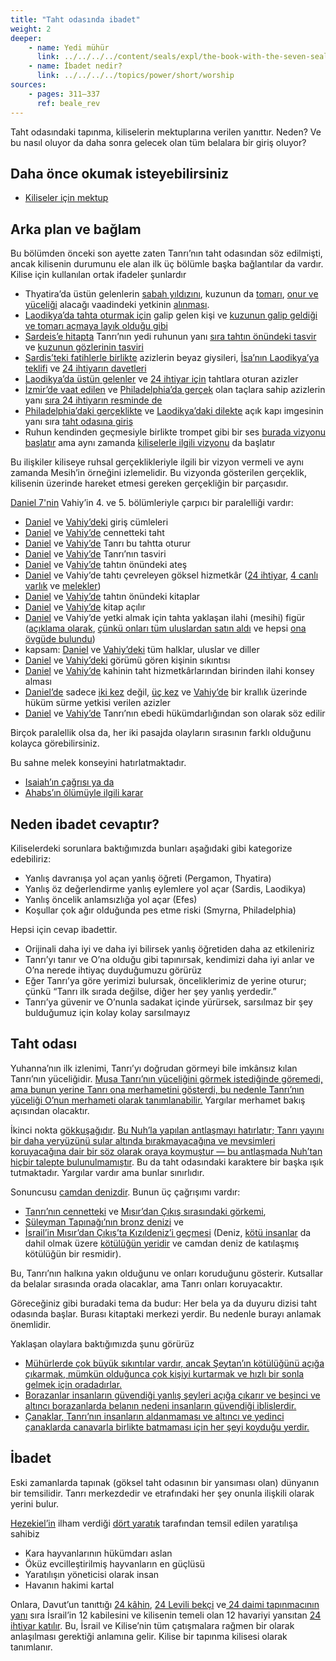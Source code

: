 ```yaml
---
title: "Taht odasında ibadet"
weight: 2
deeper:
    - name: Yedi mühür
      link: ../../../../content/seals/expl/the-book-with-the-seven-seals
    - name: İbadet nedir?
      link: ../../../../topics/power/short/worship
sources: 
    - pages: 311–337
      ref: beale_rev
---
```


Taht odasındaki tapınma, kiliselerin mektuplarına verilen yanıttır. Neden? Ve bu nasıl oluyor da daha sonra gelecek olan tüm belalara bir giriş oluyor?

## Daha önce okumak isteyebilirsiniz

<a name="8b6b"></a>
- [Kiliseler için mektup](../../../../content/letters/expl/the-letters-to-the-seven-churches)

## Arka plan ve bağlam

<a name="3e33"></a>
Bu bölümden önceki son ayette zaten Tanrı’nın taht odasından söz edilmişti, ancak kilisenin durumunu ele alan ilk üç bölümle başka bağlantılar da vardır. Kilise için kullanılan ortak ifadeler şunlardır

- Thyatira’da üstün gelenlerin [sabah yıldızını](https://www.bibleserver.com/TR/Vahiy2%3A28), kuzunun da [tomarı](https://www.bibleserver.com/TR/Vahiy5%3A9), [onur ve yüceliği](https://www.bibleserver.com/TR/Vahiy5%3A12) alacağı vaadindeki yetkinin [alınması](https://biblehub.com/greek/2983.htm).
- [Laodikya’da tahta oturmak için](https://www.bibleserver.com/TR/Vahiy3%3A21) galip gelen kişi ve [kuzunun galip geldiği ve tomarı açmaya layık olduğu gibi](https://www.bibleserver.com/TR/Vahiy5%3A5)
- [Sardeis’e hitapta](https://www.bibleserver.com/TR/Vahiy3%3A1) Tanrı’nın yedi ruhunun yanı [sıra tahtın önündeki tasvir ](https://www.bibleserver.com/TR/Vahiy4%3A5)ve [kuzunun gözlerinin tasviri](https://www.bibleserver.com/TR/Vahiy5%3A6)
- [Sardis’teki fatihlerle birlikte](https://www.bibleserver.com/TR/Vahiy3%3A5) azizlerin beyaz giysileri, [İsa’nın Laodikya’ya teklifi](https://www.bibleserver.com/TR/Vahiy3%3A18) ve [24 ihtiyarın davetleri](https://www.bibleserver.com/TR/Vahiy4%3A4)
- [Laodikya’da üstün gelenler](https://www.bibleserver.com/TR/Vahiy3%3A21) ve [24 ihtiyar için](https://www.bibleserver.com/TR/Vahiy4%3A4) tahtlara oturan azizler
- [İzmir’de vaat edilen](https://www.bibleserver.com/TR/Vahiy2%3A10) ve [Philadelphia’da gerçek](https://www.bibleserver.com/TR/Vahiy3%3A11) olan taçlara sahip azizlerin yanı [sıra 24 ihtiyarın resminde de](https://www.bibleserver.com/TR/Vahiy4%3A4)
- [Philadelphia’daki gerçeklikte](https://www.bibleserver.com/TR/Vahiy3%3A8) ve [Laodikya’daki dilekte](https://www.bibleserver.com/TR/Vahiy3%3A20) açık kapı imgesinin yanı sıra [taht odasına giriş](https://www.bibleserver.com/TR/Vahiy4%3A1)
- Ruhun kendinden geçmesiyle birlikte trompet gibi bir ses [burada vizyonu başlatır](https://www.bibleserver.com/TR/Vahiy4%3A1-2) ama aynı zamanda [kiliselerle ilgili vizyonu](https://www.bibleserver.com/TR/Vahiy1%3A10-12) da başlatır

Bu ilişkiler kiliseye ruhsal gerçeklikleriyle ilgili bir vizyon vermeli ve aynı zamanda Mesih’in örneğini izlemelidir. Bu vizyonda gösterilen gerçeklik, kilisenin üzerinde hareket etmesi gereken gerçekliğin bir parçasıdır.

[Daniel 7'nin](https://www.bibleserver.com/TR/Daniel7) Vahiy’in 4. ve 5. bölümleriyle çarpıcı bir paralelliği vardır:

- [Daniel](https://www.bibleserver.com/TR/Daniel7%3A9) ve [Vahiy’deki](https://www.bibleserver.com/TR/Vahiy4%3A1) giriş cümleleri
- [Daniel](https://www.bibleserver.com/TR/Daniel7%3A9) ve [Vahiy’de](https://www.bibleserver.com/TR/Vahiy4%3A2) cennetteki taht
- [Daniel](https://www.bibleserver.com/TR/Daniel7%3A9) ve [Vahiy’de](https://www.bibleserver.com/TR/Vahiy4%3A2) Tanrı bu tahtta oturur
- [Daniel](https://www.bibleserver.com/TR/Daniel7%3A9) ve [Vahiy’de](https://www.bibleserver.com/TR/Vahiy4%3A3) Tanrı’nın tasviri
- [Daniel](https://www.bibleserver.com/TR/Daniel7%3A9-10) ve V[ahiy’de](https://www.bibleserver.com/TR/Vahiy4%3A5) tahtın önündeki ateş
- [Daniel](https://www.bibleserver.com/TR/Daniel7%3A10) ve Vahiy’de tahtı çevreleyen göksel hizmetkâr ([24 ihtiyar](https://www.bibleserver.com/TR/Vahiy4%3A4), [4 canlı varlık](https://www.bibleserver.com/TR/Vahiy4%3A6-9) ve [melekler](https://www.bibleserver.com/TR/Vahiy5%3A11))
- [Daniel](https://www.bibleserver.com/TR/Daniel7%3A10) ve [Vahiy’de](https://www.bibleserver.com/TR/Vahiy5%3A1-5) tahtın önündeki kitaplar
- [Daniel](https://www.bibleserver.com/TR/Daniel7%3A10) ve [Vahiy’de](https://www.bibleserver.com/TR/Vahiy5%3A9) kitap açılır
- [Daniel](https://www.bibleserver.com/TR/Daniel7%3A13-14) ve Vahiy’de yetki almak için tahta yaklaşan ilahi (mesihi) figür ([açıklama olarak](https://www.bibleserver.com/TR/Vahiy5%3A5-7), [çünkü onları tüm uluslardan satın aldı](https://www.bibleserver.com/TR/Vahiy5%3A9) ve hepsi [ona övgüde bulundu](https://www.bibleserver.com/TR/Vahiy5%3A12-13))
- kapsam: [Daniel](https://www.bibleserver.com/TR/Daniel7%3A14) ve [Vahiy’deki](https://www.bibleserver.com/TR/Vahiy5%3A9) tüm halklar, uluslar ve diller
- [Daniel](https://www.bibleserver.com/TR/Daniel7%3A15) ve [Vahiy’deki](https://www.bibleserver.com/TR/Vahiy5%3A4) görümü gören kişinin sıkıntısı
- [Daniel](https://www.bibleserver.com/TR/Daniel7%3A16) ve [Vahiy’de](https://www.bibleserver.com/TR/Vahiy5%3A5) kahinin taht hizmetkârlarından birinden ilahi konsey alması
- [Daniel’de](https://www.bibleserver.com/TR/Daniel7%3A18) sadece [iki kez](https://www.bibleserver.com/TR/Daniel7%3A22) değil, [üç kez](https://www.bibleserver.com/TR/Daniel7%3A27) ve [Vahiy’de](https://www.bibleserver.com/TR/Vahiy5%3A10) bir krallık üzerinde hüküm sürme yetkisi verilen azizler
- [Daniel](https://www.bibleserver.com/TR/Daniel7%3A27) ve [Vahiy’de](https://www.bibleserver.com/TR/Vahiy5%3A13-14) Tanrı’nın ebedi hükümdarlığından son olarak söz edilir

Birçok paralellik olsa da, her iki pasajda olayların sırasının farklı olduğunu kolayca görebilirsiniz.

Bu sahne melek konseyini hatırlatmaktadır.

- [Isaiah’ın çağrısı ya da](https://www.bibleserver.com/TR/Ye%C5%9Faya6%3A1-9)
- [Ahabs’ın ölümüyle ilgili karar](https://www.bibleserver.com/TR/1.Krallar22%3A19-23)

## Neden ibadet cevaptır?

<a name="0138"></a>
Kiliselerdeki sorunlara baktığımızda bunları aşağıdaki gibi kategorize edebiliriz:

- Yanlış davranışa yol açan yanlış öğreti (Pergamon, Thyatira)
- Yanlış öz değerlendirme yanlış eylemlere yol açar (Sardis, Laodikya)
- Yanlış öncelik anlamsızlığa yol açar (Efes)
- Koşullar çok ağır olduğunda pes etme riski (Smyrna, Philadelphia)

Hepsi için cevap ibadettir.

- Orijinali daha iyi ve daha iyi bilirsek yanlış öğretiden daha az etkileniriz
- Tanrı’yı tanır ve O’na olduğu gibi tapınırsak, kendimizi daha iyi anlar ve O’na nerede ihtiyaç duyduğumuzu görürüz
- Eğer Tanrı’ya göre yerimizi bulursak, önceliklerimiz de yerine oturur; çünkü “Tanrı ilk sırada değilse, diğer her şey yanlış yerdedir.”
- Tanrı’ya güvenir ve O’nunla sadakat içinde yürürsek, sarsılmaz bir şey bulduğumuz için kolay kolay sarsılmayız

## Taht odası

<a name="54a4"></a>
Yuhanna’nın ilk izlenimi, Tanrı’yı doğrudan görmeyi bile imkânsız kılan Tanrı’nın yüceliğidir. [Musa Tanrı’nın yüceliğini görmek istediğinde göremedi, ama bunun yerine Tanrı ona merhametini gösterdi, bu nedenle Tanrı’nın yüceliği O’nun merhameti olarak tanımlanabilir.](https://www.bibleserver.com/TR/M%C4%B1s%C4%B1rdan%20%C3%87%C4%B1k%C4%B1%C5%9F33%3A18-20) Yargılar merhamet bakış açısından olacaktır.

İkinci nokta [gökkuşağıdır](https://www.bibleserver.com/TR/Vahiy4%3A3). [Bu Nuh’la yapılan antlaşmayı hatırlatır; Tanrı yayını bir daha yeryüzünü sular altında bırakmayacağına ve mevsimleri koruyacağına dair bir söz olarak oraya koymuştur — bu antlaşmada Nuh’tan hiçbir talepte bulunulmamıştır](https://www.bibleserver.com/TR/Yarat%C4%B1l%C4%B1%C5%9F9%3A8-11). Bu da taht odasındaki karaktere bir başka ışık tutmaktadır. Yargılar vardır ama bunlar sınırlıdır.

Sonuncusu [camdan denizdir](https://www.bibleserver.com/TR/Vahiy4%3A6). Bunun üç çağrışımı vardır:

- [Tanrı’nın cennetteki](https://www.bibleserver.com/TR/Hezekiel1%3A22) ve [Mısır’dan Çıkış sırasındaki görkemi](https://www.bibleserver.com/TR/M%C4%B1s%C4%B1rdan%20%C3%87%C4%B1k%C4%B1%C5%9F24%3A10),
- [Süleyman Tapınağı’nın bronz denizi](https://www.bibleserver.com/TR/2.Krallar25%3A13) ve
- [İsrail’in Mısır’dan Çıkış’ta Kızıldeniz’i geçmesi](https://www.bibleserver.com/TR/M%C4%B1s%C4%B1rdan%20%C3%87%C4%B1k%C4%B1%C5%9F15%3A8) (Deniz, [kötü insanlar](https://www.bibleserver.com/TR/Ye%C5%9Faya57%3A20) da dahil olmak üzere [kötülüğün yeridir](https://www.bibleserver.com/TR/Mezmur74%3A10-17) ve camdan deniz de katılaşmış kötülüğün bir resmidir).

Bu, Tanrı’nın halkına yakın olduğunu ve onları koruduğunu gösterir. Kutsallar da belalar sırasında orada olacaklar, ama Tanrı onları koruyacaktır.

Göreceğiniz gibi buradaki tema da budur: Her bela ya da duyuru dizisi taht odasında başlar. Burası kitaptaki merkezi yerdir. Bu nedenle burayı anlamak önemlidir.

Yaklaşan olaylara baktığımızda şunu görürüz

- [Mühürlerde çok büyük sıkıntılar vardır, ancak Şeytan’ın kötülüğünü açığa çıkarmak, mümkün olduğunca çok kişiyi kurtarmak ve hızlı bir sonla gelmek için oradadırlar.](../../../../content/seals/expl/the-mystery-of-the-four-horse-men)
- [Borazanlar insanların güvendiği yanlış şeyleri açığa çıkarır ve beşinci ve altıncı borazanlarda belanın nedeni insanların güvendiği iblislerdir.](../../../../content/trumpets/expl/the-trumpets-in-revelation)
- [Çanaklar, Tanrı’nın insanların aldanmaması ve altıncı ve yedinci çanaklarda canavarla birlikte batmaması için her şeyi koyduğu yerdir.](../../../../content/bowls/expl/the-bowls-of-wrath)

## İbadet

<a name="e932"></a>
Eski zamanlarda tapınak (göksel taht odasının bir yansıması olan) dünyanın bir temsilidir. Tanrı merkezdedir ve etrafındaki her şey onunla ilişkili olarak yerini bulur.

[Hezekiel’in](https://www.bibleserver.com/TR/Hezekiel1%3A5-21) ilham verdiği [dört yaratık](https://www.bibleserver.com/TR/Vahiy4%3A7) tarafından temsil edilen yaratılışa sahibiz

- Kara hayvanlarının hükümdarı aslan
- Öküz evcilleştirilmiş hayvanların en güçlüsü
- Yaratılışın yöneticisi olarak insan
- Havanın hakimi kartal

Onlara, Davut’un tanıttığı [24 kâhin](https://www.bibleserver.com/TR/1.Tarihler24%3A3-19), [24 Levili bekçi](https://www.bibleserver.com/TR/1.Tarihler26%3A17-19) ve[ 24 daimi tapınmacının yanı](https://www.bibleserver.com/TR/1.Tarihler25) sıra İsrail’in 12 kabilesini ve kilisenin temeli olan 12 havariyi yansıtan [24 ihtiyar katılır](https://www.bibleserver.com/TR/Vahiy4%3A4). Bu, İsrail ve Kilise’nin tüm çatışmalara rağmen bir olarak anlaşılması gerektiği anlamına gelir. Kilise bir tapınma kilisesi olarak tanımlanır.

